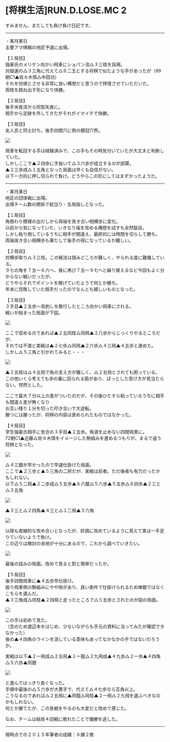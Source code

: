 # [将棋生活]RUN.D.LOSE.MC 2  

すみません、またしても負け負け日記です。  

----------  

・某月某日  
主要アマ棋戦の地区予選に出場。  

【１局目】  
強豪氏のメリケン向かい飛車にショパン流△３三桂を採用。  
対超速の△３三角に代えて△６二玉とする将棋で似たような手があったが（69期C1▲佐々木慎△中田功）  
それを彷彿とさせる非常に良い構想だと思うので拝借させていただいた。  
両桂を跳ね出す形になり快勝。  

【２局目】  
後手米長流から同型矢倉に。  
相手から定跡を外してきたがそれがイマイチで快勝。  

【３局目】  
友人氏と同士討ち。後手四間穴に例の銀冠穴熊。  

![](images/20150202003636.png)  

飛車を転回する手は経験済みで、この手もその時気付いていたが大丈夫と判断していた。  
しかしここで▲２四歩に手抜いて△３六歩が成立するのが誤算。  
▲２三歩成△１五角となった局面は早くも自信がない。  
以下一方的に押し切られて負け。どうやらこの形にしてはまずかったようだ。  

----------  

・某月某日  
地区の団体戦に出場。  
出場チーム数の関係で総当り・五局指しとなった。  

【１局目】  
角換わり模様の出だしから両端を突き合い相横歩に変化。  
以前から気になっていた、いきなり端を攻める構想を試すも全然駄目。  
しかし粘り倒しているうちに相手が間違え、最終的には時間を切らして勝ち。  
両端突き合い相横歩も果たして後手の得になっているか難しい。  

【２局目】  
対横歩取り△３三桂。この戦法は掴みどころが難しく、やられる度に難儀している。  
９七の角を７五～６六へ、後に再び７五～９七へと繰り替えるなど今回もよく分からない戦いだったが、  
どうやらそれでポイントを稼げていたようで何とか勝ち。  
年末に完敗していた相手だったのでなんとも嬉しいものとなった。  

【３局目】  
３手目▲２五歩～鳥刺しを敢行したところ向かい飛車にされる。  
戦いが始まった局面が下図。  

![](images/20150202003637.png)  

ここで収めるのであれば▲２五同桂△同飛▲２八歩からじっくりやるところだが、  
それでは不満と実戦は▲２七歩△同飛▲２六歩△４三飛▲４五歩と進めた。  
しかし△５三角と引かれてみると・・・  

![](images/20150202003638.png)  

▲２五桂は△４五飛で角の支え方が難しく、△２五飛とされても困っている。  
この他いくら考えても歩の裏に回られる筋があり、ぱっとした受け方が見当たらない。愕然とした。  

ここで最大７分以上の差がついたのだが、その後ひたすら粘っているうちに相手も間違え差が無くなり  
お互い残り１分を切った叩き合いで大逆転。  
勝つには勝ったが、将棋の内容は褒められたものではなかった。  

【４局目】  
学生強豪氏相手に気合の３手目▲２五歩。角道を止めない四間飛車に。  
72期C1▲近藤△佐々木慎をイメージした駒組みを進めるつもりが、まるで違う将棋となった。  

![](images/20150202003639.png)  

△４三銀が早かったので早速仕掛けた局面。  
ここで▲２三歩と▲５三角の二択だが、実戦は前者。ただ後者も有力だったかもしれない。  
以下△５二飛▲２二歩成△５五歩▲６六銀△５六歩▲５五歩△６四歩▲２三と△３五角  

![](images/20150202003640.png)  

▲３三と△２四角▲４三と△１二飛▲５六角  

![](images/20150202003641.png)  

以降も直線的な攻め合いとなったが、好調に攻めているように見えて実は一手足りていないようで負け。  
この辺りは検討の余地が十分にあるので、これから調べていきたい。  

![](images/20150202003642.png)  

最後の詰みの局面。改めて見ると割と簡単だったか。  

【５局目】  
後手四間飛車に▲４五歩早仕掛け。  
振り飛車側の駒組みにやや隙があり、良い条件で仕掛けられるため棒銀ではなくこちらを選んだ。  
▲３三角成△同桂▲２四飛と走ったところで△５五歩とされたのが図の局面。  

![](images/20150202003643.png)  

この手は初めて見た。  
（念のため渡辺本をはじめ、少ないながらも手元の資料に当ってみたが確認できなかった）  
後の▲４四角のラインを消している意味もあってなかなかの手ではないだろうか。  

実戦は以下▲２一飛成△２五飛▲１一龍△２九飛成▲４九歩△２一歩▲４四角△５六歩▲同銀  

![](images/20150202003644.png)  

と進んではっきり良くなった。  
手順中最後の△５六歩が大悪手で、代えて△４七歩なら互角以上。  
こうなるのであれば△２五飛に▲同龍△同桂▲２一飛△２九飛を選ぶべきなのかもしれない。  
何とか勝てたが、この急戦をやるのも大変だと改めて感じた。  



なお、チームは結局４回戦に敗れたことで優勝を逃した。  

----------  

現時点での２０１５年筆者の成績：６勝２敗  
